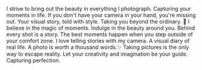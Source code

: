 I strive to bring out the beauty in everything I photograph.
Capturing your moments in life.
If you don't have your camera in your hand, you're missing out.
Your visual story, told with style.
Taking you beyond the ordinary. 📸
I believe in the magic of moments.
Indulge in the beauty around you.
Behind every shot is a story.
The best moments happen when you step outside of your comfort zone.
I love telling stories with my camera.
A visual diary of real life.
A photo is worth a thousand words.✨
Taking pictures is the only way to escape reality.
Let your creativity and imagination be your guide.
Capturing perfection.

<ion-icon name="logo-whatsapp"></ion-icon>